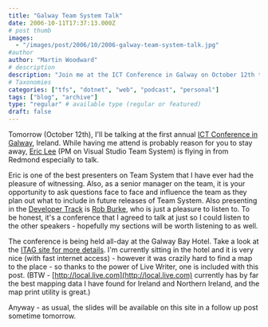 ```yaml
---
title: "Galway Team System Talk"
date: 2006-10-11T17:37:13.000Z
# post thumb
images:
  - "/images/post/2006/10/2006-galway-team-system-talk.jpg"
#author
author: "Martin Woodward"
# description
description: "Join me at the ICT Conference in Galway on October 12th to hear Eric Lee and Rob Burke discuss Visual Studio Team System and more."
# Taxonomies
categories: ["tfs", "dotnet", "web", "podcast", "personal"]
tags: ["blog", "archive"]
type: "regular" # available type (regular or featured)
draft: false
---
```

Tomorrow (October 12th), I'll be talking at the first annual [ICT Conference in Galway](http://www.itag.ie/Conference2006/tabid/335/Default.aspx), Ireland.  While having me attend is probably reason for you to stay away, [Eric Lee](http://blogs.msdn.com/ericlee/) (PM on Visual Studio Team System) is flying in from Redmond especially to talk. 

Eric is one of the best presenters on Team System that I have ever had the pleasure of witnessing.  Also, as a senior manager on the team, it is your opportunity to ask questions face to face and influence the team as they plan out what to include in future releases of Team System.  Also presenting in the [Developer Track](http://www.itag.ie/Home/tabid/81/ctl/View/mid/475/Event/237/Date/20061009/Start/200610120830/End/200610121800/Default.aspx) is [Rob Burke](http://blogs.msdn.com/robburke/), who is just a pleasure to listen to.  To be honest, it's a conference that I agreed to talk at just so I could listen to the other speakers - hopefully my sections will be worth listening to as well. 

 [](http://local.live.com/default.aspx?v=2&cp=53.26624~-9.067669&lvl=12&style=r&sp=aN.53.2581_-9.086037_Gallway%2520Bay%2520Hotel__http%253a%252f%252fwww.galwaybayhotel.net%252f)

The conference is being held all-day at the Galway Bay Hotel.  Take a look at the [ITAG site for more details](http://www.itag.ie/Conference2006/tabid/335/Default.aspx).  I'm currently sitting in the hotel and it is very nice (with fast internet access) - however it was crazily hard to find a map to the place - so thanks to the power of Live Writer, one is included with this post.  (BTW - [http://local.live.com](http://local.live.com) currently has by far the best mapping data I have found for Ireland and Northern Ireland, and the map print utility is great.) 

Anyway - as usual, the slides will be available on this site in a follow up post sometime tomorrow.